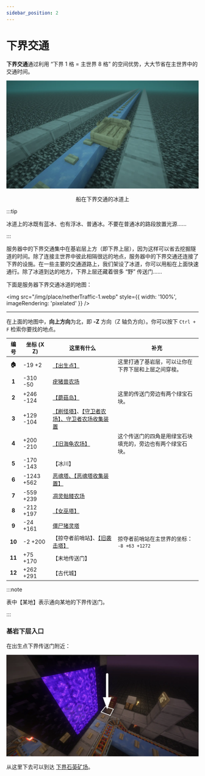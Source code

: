 ```yaml
---
sidebar_position: 2
---
```


# 下界交通

**下界交通**通过利用 “下界 1 格 = 主世界 8 格” 的空间优势，大大节省在主世界中的交通时间。

<center>
    <img src="/img/place/netherTraffic-2.webp"/>
    <p>船在下界交通的冰道上</p>
</center>

:::tip

冰道上的冰既有蓝冰、也有浮冰、普通冰。不要在普通冰的路段放置光源......

:::

服务器中的下界交通集中在基岩层上方（即下界上层），因为这样可以省去挖掘隧道的时间。除了连接主世界中彼此相隔很远的地点，服务器中的下界交通还连接了下界的设施。在一些主要的交通道路上，我们架设了冰道，你可以用船在上面快速通行。除了冰道到达的地方，下界上层还藏着很多 “野” 传送门......

下面是服务器下界交通冰道的地图：

<img src="/img/place/netherTraffic-1.webp" style={{ width: '100%', imageRendering: 'pixelated' }} />

---

在上面的地图中，**向上方向**为北，即 **-Z** 方向（Z 轴负方向）。你可以按下 `Ctrl + F` 检索你要找的地点。

|  编号  | 坐标 (X Z) | 这里有什么                                                   | 补充                                                       |
| :----: | ---------- | ------------------------------------------------------------ | ---------------------------------------------------------- |
| **🏠**  | -19 +2     | [【出生点】](/docs/place/spawnPoint)                         | 这里打通了基岩层，可以让你在下界下层和上层之间穿梭。       |
| **1**  | -310 -50   | [疣猪兽农场](/docs/place/machine/疣猪兽农场)                 |                                                            |
| **2**  | +246 -124  | [【蘑菇岛】](/docs/place/landscape/蘑菇岛)                   | 这里的传送门旁边有两个绿宝石块。                           |
| **3**  | +129 -104  | [【刷怪塔】](/docs/place/machine/刷怪塔)、[【守卫者农场】、守卫者农场收集装置](/docs/place/machine/守卫者农场) |                                                            |
| **4**  | +200 -210  | [【旧海龟农场】](/docs/place/legacy/旧海龟农场)              | 这个传送门的四角是用绿宝石块填充的，旁边也有两个绿宝石块。 |
| **5**  | -170 -143  | 【冰川】                                                     |                                                            |
| **6**  | -1243 +562 | [恶魂塔、【恶魂塔收集装置】](/docs/place/machine/恶魂塔)     |                                                            |
| **7**  | -559 +239  | [凋灵骷髅农场](/docs/place/machine/凋灵骷髅农场)             |                                                            |
| **8**  | -212 +197  | [【女巫塔】](/docs/place/machine/女巫塔)                     |                                                            |
| **9**  | -24 +161   | [僵尸猪灵塔](/docs/place/machine/僵尸猪灵塔)                 |                                                            |
| **10** | -2 +200    | 【掠夺者前哨站】、[【旧袭击塔】](/docs/place/legacy/旧袭击塔) | 掠夺者前哨站在主世界的坐标：<br />`-8 +63 +1272`           |
| **11** | +75 +170   | 【末地传送门】                                               |                                                            |
| **12** | +262 +291  | 【古代城】                                                   |                                                            |

:::note

表中【某地】表示通向某地的下界传送门。

:::

### 基岩下层入口

在出生点下界传送门附近：

![](/img/place/netherTraffic-3.webp)

从这里下去可以到达 [下界石英矿场](/docs/place/machine/下界石英矿场)。